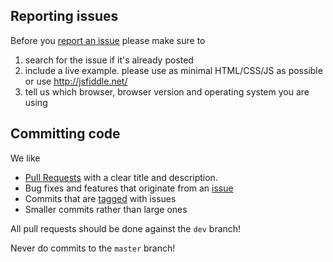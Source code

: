 ## Reporting issues

Before you [report an issue](/flowplayer/flowplayer/issues/) please make sure to

1. search for the issue if it's already posted
2. include a live example. please use as minimal HTML/CSS/JS as possible or use http://jsfiddle.net/
3. tell us which browser, browser version and operating system you are using

## Committing code

We like

- [Pull Requests](http://help.github.com/send-pull-requests/) with a clear title and description.
- Bug fixes and features that originate from an [issue](/flowplayer/flowplayer/issues/)
- Commits that are [tagged](https://github.com/blog/831-issues-2-0-the-next-generation) with issues
- Smaller commits rather than large ones

All pull requests should be done against the `dev` branch!

Never do commits to the `master` branch!


